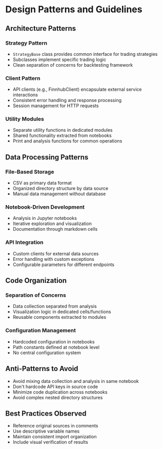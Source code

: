 # Design Patterns and Guidelines

## Architecture Patterns

### Strategy Pattern
- `StrategyBase` class provides common interface for trading strategies
- Subclasses implement specific trading logic
- Clean separation of concerns for backtesting framework

### Client Pattern
- API clients (e.g., FinnhubClient) encapsulate external service interactions
- Consistent error handling and response processing
- Session management for HTTP requests

### Utility Modules
- Separate utility functions in dedicated modules
- Shared functionality extracted from notebooks
- Print and analysis functions for common operations

## Data Processing Patterns

### File-Based Storage
- CSV as primary data format
- Organized directory structure by data source
- Manual data management without database

### Notebook-Driven Development
- Analysis in Jupyter notebooks
- Iterative exploration and visualization
- Documentation through markdown cells

### API Integration
- Custom clients for external data sources
- Error handling with custom exceptions
- Configurable parameters for different endpoints

## Code Organization

### Separation of Concerns
- Data collection separated from analysis
- Visualization logic in dedicated cells/functions
- Reusable components extracted to modules

### Configuration Management
- Hardcoded configuration in notebooks
- Path constants defined at notebook level
- No central configuration system

## Anti-Patterns to Avoid
- Avoid mixing data collection and analysis in same notebook
- Don't hardcode API keys in source code
- Minimize code duplication across notebooks
- Avoid complex nested directory structures

## Best Practices Observed
- Reference original sources in comments
- Use descriptive variable names
- Maintain consistent import organization
- Include visual verification of results
